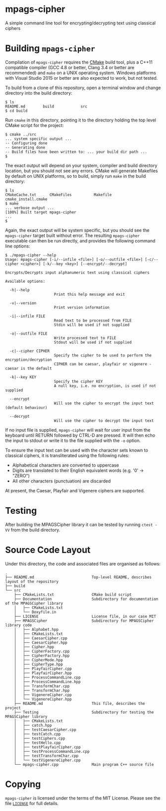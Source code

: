 # mpags-cipher
A simple command line tool for encrypting/decrypting text using classical ciphers

# Building `mpags-cipher`
Compilation of `mpags-cipher` requires the [CMake](http://www.cmake.org)
build tool, plus a  C++11 compatible compiler (GCC 4.8 or better, Clang
3.4 or better are recommended) and `make` on a UNIX operating system.
Windows platforms with Visual Studio 2015 or better are also expected to
work, but not tested.

To build from a clone of this repository, open a terminal window
and change directory into the build directory:

```
$ ls
README.md        build            src
$ cd build
```

Run `cmake` in this directory, pointing it to the directory holding the top
level CMake script for the project:

```
$ cmake ../src
... system specific output ...
-- Configuring done
-- Generating done
-- Build files have been written to: ... your build dir path ...
$
```

The exact output will depend on your system, compiler and build directory
location, but you should not see any errors. CMake will generate
Makefiles by default on UNIX platforms, so to build, simply run `make`
in the build directory:

```
$ ls
CMakeCache.txt      CMakeFiles          Makefile            cmake_install.cmake
$ make
... verbose output ...
[100%] Built target mpags-cipher
...
$
```

Again, the exact output will be system specific, but you should see the
`mpags-cipher` target built without error. The resulting `mpags-cipher`
executable can then be run directly, and provides the following command
line options:

```
$ ./mpags-cipher --help
Usage: mpags-cipher [-i/--infile <file>] [-o/--outfile <file>] [-c/--cipher <cipher>] [-k/--key <key>] [--encrypt/--decrypt]

Encrypts/Decrypts input alphanumeric text using classical ciphers

Available options:

  -h|--help
                      Print this help message and exit

  -v|--version
                      Print version information

  -i|--infile FILE
                      Read text to be processed from FILE
                      Stdin will be used if not supplied

  -o|--outfile FILE
                      Write processed text to FILE
                      Stdout will be used if not supplied

  -c|--cipher CIPHER
                      Specify the cipher to be used to perform the encryption/decryption
                      CIPHER can be caesar, playfair or vigenere - caesar is the default

  -k|--key KEY
                      Specify the cipher KEY
                      A null key, i.e. no encryption, is used if not supplied

  --encrypt
                      Will use the cipher to encrypt the input text (default behaviour)

  --decrypt
                      Will use the cipher to decrypt the input text
```

If no input file is supplied, `mpags-cipher` will wait for user input
from the keyboard until RETURN followed by CTRL-D are pressed.
It will then echo the input to stdout or write it to the file supplied with
the `-o` option.

To ensure the input text can be used with the character sets known to
classical ciphers, it is transliterated using the following rules:

- Alphabetical characters are converted to uppercase
- Digits are translated to their English equivalent words (e.g. '0' -> "ZERO")
- All other characters (punctuation) are discarded

At present, the Caesar, Playfair and Vigenere ciphers are supported.

# Testing

After building the MPAGSCipher library it can be tested by running `ctest -VV` from the build directory.

# Source Code Layout
Under this directory, the code and associated files are organised as
follows:

```
.
├── README.md                          Top-level README, describes layout of the repository
├── build
└── src
    ├── CMakeLists.txt                 CMake build script
    ├── Documentation                  Subdirectory for documentation of the MPAGSCipher library
    │   ├── CMakeLists.txt
    │   └── Doxyfile.in
    ├── LICENSE                        License file, in our case MIT
    ├── MPAGSCipher                    Subdirectory for MPAGSCipher library code
    │   ├── Alphabet.hpp
    │   ├── CMakeLists.txt
    │   ├── CaesarCipher.cpp
    │   ├── CaesarCipher.hpp
    │   ├── Cipher.hpp
    │   ├── CipherFactory.cpp
    │   ├── CipherFactory.hpp
    │   ├── CipherMode.hpp
    │   ├── CipherType.hpp
    │   ├── PlayfairCipher.cpp
    │   ├── PlayfairCipher.hpp
    │   ├── ProcessCommandLine.cpp
    │   ├── ProcessCommandLine.hpp
    │   ├── TransformChar.cpp
    │   ├── TransformChar.hpp
    │   ├── VigenereCipher.cpp
    │   └── VigenereCipher.hpp
    ├── README.md                      This file, describes the project
    ├── Testing                        Subdirectory for testing the MPAGSCipher library
    │   ├── CMakeLists.txt
    │   ├── catch.hpp
    │   ├── testCaesarCipher.cpp
    │   ├── testCatch.cpp
    │   ├── testCiphers.cpp
    │   ├── testHello.cpp
    │   ├── testPlayfairCipher.cpp
    │   ├── testProcessCommandLine.cpp
    │   ├── testTransformChar.cpp
    │   └── testVigenereCipher.cpp
    └── mpags-cipher.cpp               Main program C++ source file
```

# Copying
`mpags-cipher` is licensed under the terms of the MIT License. Please see
the file [`LICENSE`](LICENSE) for full details.
